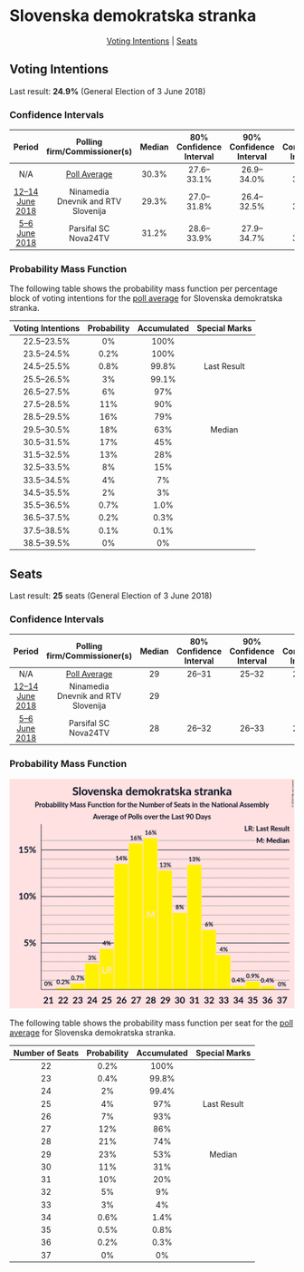 # Slovenska demokratska stranka

<p align="center"><a href="#voting-intentions">Voting Intentions</a> | <a href="#seats">Seats</a></p>

## Voting Intentions

Last result: **24.9%** (General Election of 3 June 2018)

### Confidence Intervals

| Period     | Polling firm/Commissioner(s) | Median | 80% Confidence Interval | 90% Confidence Interval | 95% Confidence Interval | 99% Confidence Interval |
|:----------:|:----------------:|:-----------:|:-----------------------:|:-----------------------:|:-----------------------:|:-----------------------:|
| N/A | [Poll Average](average.html) | 30.3% | 27.6–33.1% | 26.9–34.0% | 26.3–34.7% | 25.1–36.1% |
| [12–14 June 2018](2018-06-14-Ninamedia.html) | Ninamedia <br> Dnevnik and RTV Slovenija | 29.3% | 27.0–31.8% | 26.4–32.5% | 25.8–33.1% | 24.8–34.3% |
| [5–6 June 2018](2018-06-06-ParsifalSC.html) | Parsifal SC <br> Nova24TV | 31.2% | 28.6–33.9% | 27.9–34.7% | 27.3–35.3% | 26.1–36.7% |

### Probability Mass Function

The following table shows the probability mass function per percentage block of voting intentions for the [poll average](average.html) for Slovenska demokratska stranka.

| Voting Intentions | Probability | Accumulated | Special Marks |
|:-----------------:|:-----------:|:-----------:|:-------------:|
| 22.5–23.5% | 0% | 100% |  |
| 23.5–24.5% | 0.2% | 100% |  |
| 24.5–25.5% | 0.8% | 99.8% | Last Result |
| 25.5–26.5% | 3% | 99.1% |  |
| 26.5–27.5% | 6% | 97% |  |
| 27.5–28.5% | 11% | 90% |  |
| 28.5–29.5% | 16% | 79% |  |
| 29.5–30.5% | 18% | 63% | Median |
| 30.5–31.5% | 17% | 45% |  |
| 31.5–32.5% | 13% | 28% |  |
| 32.5–33.5% | 8% | 15% |  |
| 33.5–34.5% | 4% | 7% |  |
| 34.5–35.5% | 2% | 3% |  |
| 35.5–36.5% | 0.7% | 1.0% |  |
| 36.5–37.5% | 0.2% | 0.3% |  |
| 37.5–38.5% | 0.1% | 0.1% |  |
| 38.5–39.5% | 0% | 0% |  |


## Seats

Last result: **25** seats (General Election of 3 June 2018)

### Confidence Intervals

| Period     | Polling firm/Commissioner(s) | Median | 80% Confidence Interval | 90% Confidence Interval | 95% Confidence Interval | 99% Confidence Interval |
|:----------:|:----------------:|:------:|:-----------------------:|:-----------------------:|:-----------------------:|:-----------------------:|
| N/A | [Poll Average](average.html) | 29 | 26–31 | 25–32 | 24–33 | 23–35 |
| [12–14 June 2018](2018-06-14-Ninamedia.html) | Ninamedia <br> Dnevnik and RTV Slovenija | 29 |  |  |  |  |
| [5–6 June 2018](2018-06-06-ParsifalSC.html) | Parsifal SC <br> Nova24TV | 28 | 26–32 | 26–33 | 25–33 | 24–35 |

### Probability Mass Function

![Graph with seats probability mass function not yet produced](average-seats-pmf-slovenskademokratskastranka.png "Seats Probability Mass Function")

The following table shows the probability mass function per seat for the [poll average](average.html) for Slovenska demokratska stranka.

| Number of Seats | Probability | Accumulated | Special Marks |
|:---------------:|:-----------:|:-----------:|:-------------:|
| 22 | 0.2% | 100% |  |
| 23 | 0.4% | 99.8% |  |
| 24 | 2% | 99.4% |  |
| 25 | 4% | 97% | Last Result |
| 26 | 7% | 93% |  |
| 27 | 12% | 86% |  |
| 28 | 21% | 74% |  |
| 29 | 23% | 53% | Median |
| 30 | 11% | 31% |  |
| 31 | 10% | 20% |  |
| 32 | 5% | 9% |  |
| 33 | 3% | 4% |  |
| 34 | 0.6% | 1.4% |  |
| 35 | 0.5% | 0.8% |  |
| 36 | 0.2% | 0.3% |  |
| 37 | 0% | 0% |  |


